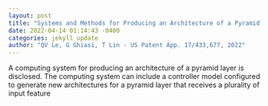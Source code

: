 ```yaml
--- 
layout: post 
title: "Systems and Methods for Producing an Architecture of a Pyramid Layer" 
date: 2022-04-14 01:14:43 -0400 
categories: jekyll update 
author: "QV Le, G Ghiasi, T Lin - US Patent App. 17/433,677, 2022" 
--- 
```

A computing system for producing an architecture of a pyramid layer is disclosed. The computing system can include a controller model configured to generate new architectures for a pyramid layer that receives a plurality of input feature